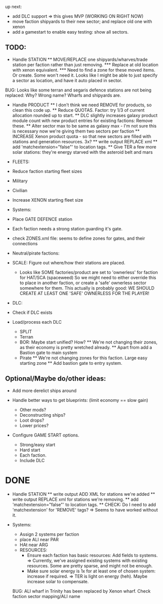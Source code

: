 up next:
 * add DLC support => this gives MVP (WORKING ON RIGHT NOW)
 * move faction shipyards to their new sector; and replace old one with xenon
 * add a gamestart to enable easy testing: show all sectors.
 
## TODO:
 * Handle STATION
   ** MOVE/REPLACE one shipyards/wharves/trade station per faction rather than just removing.
   *** Replace at old location with xenon equivalent.
   *** Need to find a zone for these moved items. Or create. Some won't need it. 
      Looks like I might be able to just specify a sector as location, and have it auto placed in sector.

BUG: Looks like some terran and segaris defence stations are not being replaced: Why? Wrong name? Wharfs and shipyards are.
   
 * Handle PRODUCT
   ** I don't think we need REMOVE for products, so clean this code up.
   ** Reduce QUOTAS. Factor: try 1/3 of current allocation rounded up to start.
   ** DLC slightly increases galaxy product module count with new product entries for existing factions: Remove these.
   ** Alter sector max to be same as galaxy max - I'm not sure this is necessary now we're giving them two sectors per faction
   ** INCREASE Xenon product quota - so that new sectors are filled with stations and generation resources. 3x? 
   ** write output REPLACE xml
   ** add 'matchextension="false"' to location tags.
   ** Give TER a few more solar stations: they're energy starved with the asteroid belt and mars

 * FLEETS: 
  * Reduce faction starting fleet sizes
   * Military
   * Civilian
  * Increase XENON starting fleet size


 * Systems:
  * Place GATE DEFENCE station
   * Each faction needs a strong station guarding it's gate.
   * check ZONES.xml file: seems to define zones for gates, and their connections

  * Neutral/pirate factions:
   * SCALE: Figure out where/how their stations are placed.
     * Looks like SOME factories/product are set to 'ownerless' for faction for HAT/SCA (spaceweed)
        So we might need to either override this to place in another faction, or create a 'safe'
        ownerless sector somewhere for them.
        This actually is probably good: 
        WE SHOULD CREATE AT LEAST ONE 'SAFE' OWNERLESS FOR THE PLAYER!

 * DLC:
  * Check if DLC exists
  * Load/process each DLC
    * SPLIT
    * Terran
    * BOR: Maybe start unified? How?
      ** We're not changing their zones, as their economy is pretty wretched already.
      ** Apart from add a Bastion gate to main system
    * Pirate
      ** We're not changing zones for this faction. Large easy starting zone
      ** Add bastion gate to entry system.


## Optional/Maybe do/other ideas:
  * Add more derelict ships around
  * Handle better ways to get blueprints: (limit economy == slow gain)
    * Other mods?
    * Deconstructing ships?
    * Loot drops?
    * Lower prices?

  * Configure GAME START options.
    * Strong/easy start
    * Hard start
    * Each faction.
    * Include DLC


# DONE
 * Handle STATION
   ** write output ADD XML for stations we're added
   ** write output REPLACE xml for stations we're removing.
   ** add 'matchextension="false"' to location tags.
   ** CHECK: Do I need to add 'matchextension' for 'REMOVE' tags?
      => Seems to have worked without it.

 * Systems:
    * Assign 2 systems per faction
     * place ALI near PAR
     * HAt near ARG
   * RESOURCES:
     * Ensure each faction has basic resources: Add fields to systems.
        => Currently, we've assigned existing systems with existing resources. Some are pretty sparse, and might not be enough.
     * Make sure solar energy is 1x for at least one of chosen system: increase if required.
        => TER is light on energy (heh). Maybe increase solar to compensate.

   BUG: ALI wharf in Trinity has been replaced by Xenon wharf. Check faction sector mapping/ALI name
